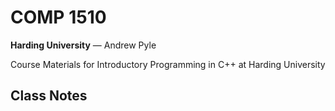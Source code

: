 # COMP 1510

**Harding University** — Andrew Pyle

Course Materials for Introductory Programming in C++ at Harding University

## Class Notes
